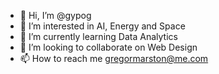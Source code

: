 - 👋 Hi, I’m @gypog
- 👀 I’m interested in AI, Energy and Space
- 🌱 I’m currently learning Data Analytics
- 💞️ I’m looking to collaborate on Web Design
- 📫 How to reach me gregormarston@me.com

<!---
gypog/gypog is a ✨ special ✨ repository because its `README.md` (this file) appears on your GitHub profile.
You can click the Preview link to take a look at your changes.
--->
